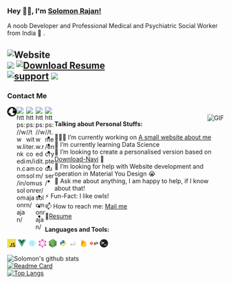 ### Hey 👋🏽, I'm [Solomon Rajan!](https://solomonrajan.com) 
A noob Developer and Professional Medical and Psychiatric Social Worker from India  🚀 .

![Website](https://img.shields.io/website?color=pink&down_color=lightgreen&label=solomonrajan.com&logo=solu&logoColor=green&style=flat-square&up_message=online&url=https%3A%2F%2Fsolomonrajan.com%2F)
<br>
![](https://komarev.com/ghpvc/?username=solomonrajan&style=flat-square)
[![Download Resume](https://img.shields.io/sourceforge/dt/solomonrajan-resume.svg?style=flat-square)](https://sourceforge.net/projects/solomonrajan-resume/files/latest/download)
<br>
[![support](https://img.shields.io/badge/Support%20Me-Ko--Fi-orange?style=flat-square)](https://ko-fi.com/R6R12UF4S)
<img src="https://img.shields.io/liberapay/receives/solomon.rajan.svg?logo=liberapay&style=flat-square">
------------
### **Contact Me**

<img align="left" alt="solomonrajan.com" width="22px" src="https://raw.githubusercontent.com/iconic/open-iconic/master/svg/globe.svg" />
<img align="left" alt="https://www.linkedin.com/in/solomonrajan/" width="22px" src="https://cdn.jsdelivr.net/npm/simple-icons@v3/icons/linkedin.svg" />
<img align="left" alt="https://twitter.com/iamsolomonrajan/" width="22px" src="https://cdn.jsdelivr.net/npm/simple-icons@v3/icons/twitter.svg" />
<img align="left" alt="https://www.reddit.com/user/solomonrajan/" width="22px" src="https://cdn.jsdelivr.net/npm/simple-icons@v3/icons/reddit.svg" />
<img align="left" alt="https://t.me/encrypteduser/" width="22px" src="https://cdn.jsdelivr.net/npm/simple-icons@5.1.0/icons/telegram.svg" />
<br/>
<img align="right" alt="GIF" src="https://media.tenor.com/images/772da4b883ba49f8354162f2d142a955/tenor.gif" />
 
**Talking about Personal Stuffs:**

- 👨🏽‍💻 I’m currently working on [A small website about me](https://github.com/solomonrajan/solomonrajan.github.io)
- 🌱 I’m currently learning Data Science
- 👯 I’m looking to create a personalised version based on [Download-Navi](https://github.com/solomonrajan/download-navi) 🤝
- 🤔 I’m looking for help with Website development and operation in Material You Design 😭
- 💬 Ask me about anything, I am happy to help, if I know about that!
- ⚡️ Fun-Fact: I like owls!
- 📫 How to reach me: [Mail me](mailto:contaactme@solomonrajan.com:)
- 📝[Resume](https://github.com/solomonrajan/solomonrajan.github.io/releases/latest/download/solomon_rajan_resume.pdf)

**Languages and Tools:**  

<code><img height="20" src="https://raw.githubusercontent.com/github/explore/80688e429a7d4ef2fca1e82350fe8e3517d3494d/topics/javascript/javascript.png"></code>
<code><img height="20" src="https://raw.githubusercontent.com/github/explore/80688e429a7d4ef2fca1e82350fe8e3517d3494d/topics/vue/vue.png"></code>
<code><img height="20" src="https://raw.githubusercontent.com/github/explore/80688e429a7d4ef2fca1e82350fe8e3517d3494d/topics/react/react.png"></code>
<code><img height="20" src="https://raw.githubusercontent.com/github/explore/5c058a388828bb5fde0bcafd4bc867b5bb3f26f3/topics/graphql/graphql.png"></code>
<code><img height="20" src="https://raw.githubusercontent.com/github/explore/80688e429a7d4ef2fca1e82350fe8e3517d3494d/topics/nodejs/nodejs.png"></code>
<code><img height="20" src="https://raw.githubusercontent.com/github/explore/80688e429a7d4ef2fca1e82350fe8e3517d3494d/topics/python/python.png"></code>
<code><img height="20" src="https://raw.githubusercontent.com/github/explore/80688e429a7d4ef2fca1e82350fe8e3517d3494d/topics/mysql/mysql.png"></code>
<code><img height="20" src="https://raw.githubusercontent.com/github/explore/80688e429a7d4ef2fca1e82350fe8e3517d3494d/topics/firebase/firebase.png"></code>
<code><img height="20" src="https://raw.githubusercontent.com/github/explore/80688e429a7d4ef2fca1e82350fe8e3517d3494d/topics/git/git.png"></code>
<code><img height="20" src="https://raw.githubusercontent.com/github/explore/80688e429a7d4ef2fca1e82350fe8e3517d3494d/topics/terminal/terminal.png"></code>



![Solomon's github stats](https://github-readme-stats.vercel.app/api?username=solomonrajan&count_private=true&include_all_commits=true&show_icons=true&&theme=radical)<br>
[![Readme Card](https://github-readme-stats.vercel.app/api/pin/?username=solomonrajan&repo=solomonrajan.github.io&theme=radical)](https://github.com/solomonrajan/solomonrajan.github.io)<br>
[![Top Langs](https://github-readme-stats.vercel.app/api/top-langs/?username=solomonrajan&layout=compact&theme=radical)](https://github.com/solomonrajan/solomonrajan.github.io)
